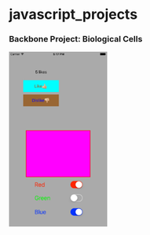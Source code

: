 # javascript_projects

<h3>Backbone Project: Biological Cells</h3>
<img src="https://github.com/yx79/LearningSwift3/blob/master/Clicker/clicker.png" width=200>
